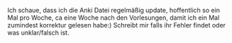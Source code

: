 Ich schaue, dass ich die Anki Datei regelmäßig update, hoffentlich so ein Mal pro Woche, ca eine Woche nach den Vorlesungen, damit ich ein Mal zumindest korrektur gelesen habe:)
Schreibt mir falls ihr Fehler findet oder was unklar/falsch ist.
